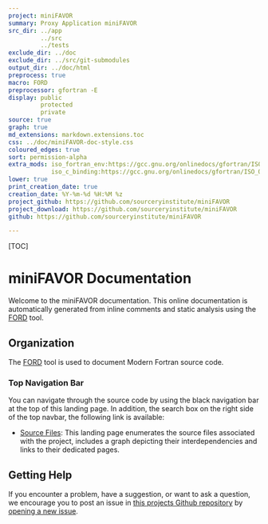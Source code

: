 ```yaml
---
project: miniFAVOR
summary: Proxy Application miniFAVOR
src_dir: ../app
         ../src
         ../tests
exclude_dir: ../doc
exclude_dir: ../src/git-submodules
output_dir: ../doc/html
preprocess: true
macro: FORD
preprocessor: gfortran -E
display: public
         protected
         private
source: true
graph: true
md_extensions: markdown.extensions.toc
css: ../doc/miniFAVOR-doc-style.css
coloured_edges: true
sort: permission-alpha
extra_mods: iso_fortran_env:https://gcc.gnu.org/onlinedocs/gfortran/ISO_005fFORTRAN_005fENV.html
            iso_c_binding:https://gcc.gnu.org/onlinedocs/gfortran/ISO_005fC_005fBINDING.html#ISO_005fC_005fBINDING
lower: true
print_creation_date: true
creation_date: %Y-%m-%d %H:%M %z
project_github: https://github.com/sourceryinstitute/miniFAVOR
project_download: https://github.com/sourceryinstitute/miniFAVOR
github: https://github.com/sourceryinstitute/miniFAVOR

---
```


[_____ Comments _______]:#
[source: display source code corresponding to item being documented]:#
[graph: generate call graphs, module dependency graphs, derive type composition/inheritance graphs ]:#
[sort: different sorting schemes for the modules or procedures or programs or derived types (alpha = alphabetical see wiki).]:#
[extra_mods: documentation for intrinsic modules]:#

[This document is a FORD project file, formatted with Pythonic Markdown                                      ]:#
[See https://github.com/Fortran-FOSS-programmers/ford/wiki/Project-File-Options for more info on writing FORD project files]:#

[TOC]

miniFAVOR Documentation
===============================

Welcome to the miniFAVOR documentation.
This online documentation is automatically generated from inline comments and static analysis using the [FORD] tool.

[FORD]: https://github.com/Fortran-FOSS-Programmers/ford#readme


Organization
------------

The [FORD] tool is used to document Modern Fortran source code.

### Top Navigation Bar

You can navigate through the source code by using the black navigation bar at the top of this landing page. In addition, the search box on the right side of the top navbar, the following link is available:

* [Source Files]:
  This landing page enumerates the source files associated with the project,
  includes a graph depicting their interdependencies and links to their dedicated pages.

[Source Files]: ./lists/files.html


Getting Help
------------

If you encounter a problem, have a suggestion, or want to ask a question,
we encourage you to post an issue in [this projects Github repository] by
[opening a new issue].

[this projects Github repository]: https://github.com/sourceryinstitute/miniFAVOR
[opening a new issue]: https://github.com/sourceryinstitute/miniFAVOR/issues/new

